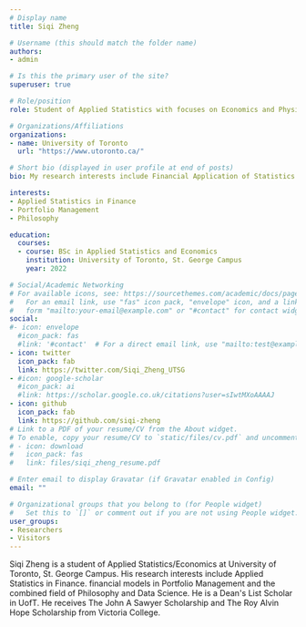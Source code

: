 ```yaml
---
# Display name
title: Siqi Zheng

# Username (this should match the folder name)
authors:
- admin

# Is this the primary user of the site?
superuser: true

# Role/position
role: Student of Applied Statistics with focuses on Economics and Physics

# Organizations/Affiliations
organizations:
- name: University of Toronto
  url: "https://www.utoronto.ca/"

# Short bio (displayed in user profile at end of posts)
bio: My research interests include Financial Application of Statistics and the ethical implications of Statistics. I am also a Tarot reader.

interests:
- Applied Statistics in Finance
- Portfolio Management
- Philosophy

education:
  courses:
  - course: BSc in Applied Statistics and Economics
    institution: University of Toronto, St. George Campus
    year: 2022

# Social/Academic Networking
# For available icons, see: https://sourcethemes.com/academic/docs/page-builder/#icons
#   For an email link, use "fas" icon pack, "envelope" icon, and a link in the
#   form "mailto:your-email@example.com" or "#contact" for contact widget.
social:
#- icon: envelope
  #icon_pack: fas
  #link: '#contact'  # For a direct email link, use "mailto:test@example.org".
- icon: twitter
  icon_pack: fab
  link: https://twitter.com/Siqi_Zheng_UTSG
- #icon: google-scholar
  #icon_pack: ai
  #link: https://scholar.google.co.uk/citations?user=sIwtMXoAAAAJ
- icon: github
  icon_pack: fab
  link: https://github.com/siqi-zheng
# Link to a PDF of your resume/CV from the About widget.
# To enable, copy your resume/CV to `static/files/cv.pdf` and uncomment the lines below.
# - icon: download
#   icon_pack: fas
#   link: files/siqi_zheng_resume.pdf

# Enter email to display Gravatar (if Gravatar enabled in Config)
email: ""

# Organizational groups that you belong to (for People widget)
#   Set this to `[]` or comment out if you are not using People widget.
user_groups:
- Researchers
- Visitors
---
```


Siqi Zheng is a student of Applied Statistics/Economics at University of Toronto, St. George Campus. His research interests include Applied Statistics in Finance. financial models in Portfolio Management and the combined field of Philosophy and Data Science. He is a Dean's List Scholar in UofT. He receives The John A Sawyer Scholarship and The Roy Alvin Hope Scholarship from Victoria College.



